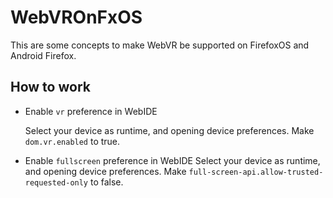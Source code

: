 # WebVROnFxOS
This are some concepts to make WebVR be supported on FirefoxOS and Android Firefox.

## How to work

* Enable ```vr``` preference in WebIDE

  Select your device as runtime, and opening device preferences. Make ```dom.vr.enabled``` to true.

* Enable ```fullscreen``` preference in WebIDE
  Select your device as runtime, and opening device preferences. Make ```full-screen-api.allow-trusted-requested-only``` to false.
